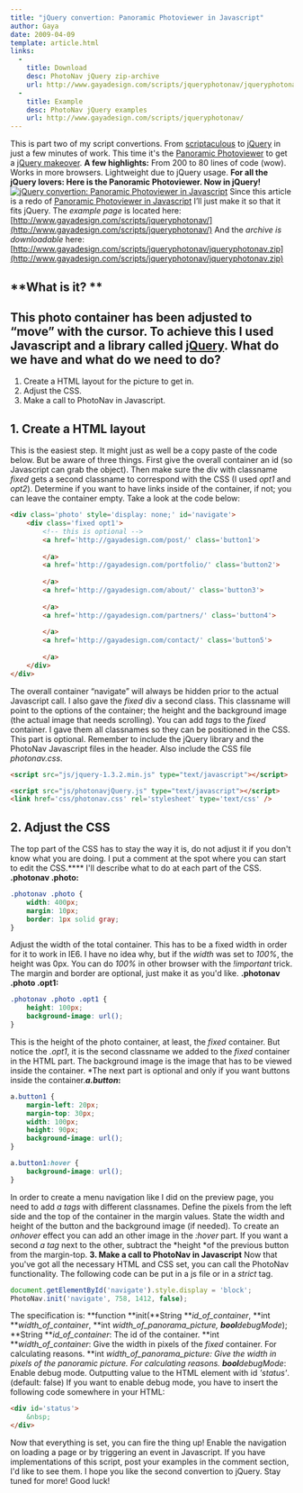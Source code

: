 ```yaml
---
title: "jQuery convertion: Panoramic Photoviewer in Javascript"
author: Gaya
date: 2009-04-09
template: article.html
links:
  -
    title: Download
    desc: PhotoNav jQuery zip-archive
    url: http://www.gayadesign.com/scripts/jqueryphotonav/jqueryphotonav.zip
  -
    title: Example
    desc: PhotoNav jQuery examples
    url: http://www.gayadesign.com/scripts/jqueryphotonav/
---
```

This is part two of my script convertions. From [scriptaculous](http://script.aculo.us/) to [jQuery](http://jquery.com) in just a few minutes of work. This time it's the [Panoramic Photoviewer](http://www.gayadesign.com/diy/panoramic-photoviewer-in-javascript/) to get a [jQuery makeover](http://www.gayadesign.com/diy/jquery-convertion-panoramic-photoviewer-in-javascript/). **A few highlights:** From 200 to 80 lines of code (wow). Works in more browsers. Lightweight due to jQuery usage. **For all the jQuery lovers: Here is the Panoramic Photoviewer. Now in jQuery!**[![jQuery convertion: Panoramic Photoviewer in Javascript](/articles/jquery-convertion-panoramic-photoviewer-in-javascript/jqueryphotonav.jpg "jQuery convertion: Panoramic Photoviewer in Javascript")](http://www.gayadesign.com/diy/jquery-convertion-panoramic-photoviewer-in-javascript/)<span id="more-252"></span> Since this article is a redo of [Panoramic Photoviewer in Javascript](http://www.gayadesign.com/diy/panoramic-photoviewer-in-javascript/) I’ll just make it so that it fits jQuery. The *example page* is located here: [http://www.gayadesign.com/scripts/jqueryphotonav/](http://www.gayadesign.com/scripts/jqueryphotonav/) And the *archive is downloadable* here: [http://www.gayadesign.com/scripts/jqueryphotonav/jqueryphotonav.zip](http://www.gayadesign.com/scripts/jqueryphotonav/jqueryphotonav.zip)

**What is it? **
----------------

 This photo container has been adjusted to “move” with the cursor. To achieve this I used Javascript and a library called [jQuery](http://jQuery.com). **What do we have and what do we need to do?**
----------------------------------------------

1. Create a HTML layout for the picture to get in.
2. Adjust the CSS.
3. Make a call to PhotoNav in Javascript.

**1. Create a HTML layout**
---------------------------

 This is the easiest step. It might just as well be a copy paste of the code below. But be aware of three things. First give the overall container an id (so Javascript can grab the object). Then make sure the div with classname *fixed* gets a second classname to correspond with the CSS (I used *opt1* and *opt2*). Determine if you want to have links inside of the container, if not; you can leave the container empty. Take a look at the code below: 
```html
<div class='photo' style='display: none;' id='navigate'>
    <div class='fixed opt1'>
        <!-- this is optional -->
        <a href='http://gayadesign.com/post/' class='button1'>
        
        </a>
        <a href='http://gayadesign.com/portfolio/' class='button2'>
        
        </a>
        <a href='http://gayadesign.com/about/' class='button3'>
        
        </a>
        <a href='http://gayadesign.com/partners/' class='button4'>
        
        </a>
        <a href='http://gayadesign.com/contact/' class='button5'>
        
        </a>
    </div>
</div>
```
 The overall container “navigate” will always be hidden prior to the actual Javascript call. I also gave the *fixed* div a second class. This classname will point to the options of the container; the height and the background image (the actual image that needs scrolling). You can add *<a> tags* to the *fixed* container. I gave them all classnames so they can be positioned in the CSS. This part is optional. Remember to include the jQuery library and the PhotoNav Javascript files in the header. Also include the CSS file *photonav.css*. 
```html
<script src="js/jquery-1.3.2.min.js" type="text/javascript"></script>

<script src="js/photonavjQuery.js" type="text/javascript"></script>
<link href='css/photonav.css' rel='stylesheet' type='text/css' />
```
 **2. Adjust the CSS**
---------------------

 The top part of the CSS has to stay the way it is, do not adjust it if you don't know what you are doing. I put a comment at the spot where you can start to edit the CSS.**** I'll describe what to do at each part of the CSS. **.photonav .photo:** 
```css
.photonav .photo {
    width: 400px;
    margin: 10px;
    border: 1px solid gray;
}
```
 Adjust the width of the total container. This has to be a fixed width in order for it to work in IE6. I have no idea why, but if the *width* was set to *100%*, the height was 0px. You can do *100%* in other browser with the *!important* trick. The margin and border are optional, just make it as you'd like. **.photonav .photo .opt1:** 
```css
.photonav .photo .opt1 {
    height: 100px;
    background-image: url();
}
```
 This is the height of the photo container, at least, the *fixed* container. But notice the *.opt1*, it is the second classname we added to the *fixed* container in the HTML part. The background image is the image that has to be viewed inside the container. *The next part is optional and only if you want buttons inside the container.***a.button*:** 
```css
a.button1 {
    margin-left: 20px;
    margin-top: 30px;
    width: 100px;
    height: 90px;
    background-image: url();
}

a.button1:hover {
    background-image: url();
}
```
 In order to create a menu navigation like I did on the preview page, you need to add *a tags* with different classnames. Define the pixels from the left side and the top of the container in the margin values. State the width and height of the button and the background image (if needed). To create an *onhover* effect you can add an other image in the *:hover* part. If you want a second *a tag* next to the other, subtract the *height *of the previous button from the margin-top. **3. Make a call to PhotoNav in Javascript** Now that you've got all the necessary HTML and CSS set, you can call the PhotoNav functionality. The following code can be put in a js file or in a *strict* tag. 
```javascript
document.getElementById('navigate').style.display = 'block';
PhotoNav.init('navigate', 758, 1412, false);
```
 The specification is: **function **init(**String ***id_of_container*, **int ***width_of_container*, **int ***width_of_panorama_picture*, **bool***debugMode*); **String ***id_of_container*: The id of the container. **int ***width_of_container*: Give the width in pixels of the *fixed* container. For calculating reasons. **int ***width_of_panorama_picture*: Give the width in pixels of the <span style="font-style: italic;">panoramic </span>*picture*. For calculating reasons. **bool***debugMode*: Enable debug mode. Outputting value to the HTML element with id *'status'*. (default: false) If you want to enable debug mode, you have to insert the following code somewhere in your HTML: 
```html
<div id='status'>
    &nbsp;
</div>
```
 Now that everything is set, you can fire the thing up! Enable the navigation on loading a page or by triggering an event in Javascript. If you have implementations of this script, post your examples in the comment section, I'd like to see them. I hope you like the second convertion to jQuery. Stay tuned for more! Good luck!